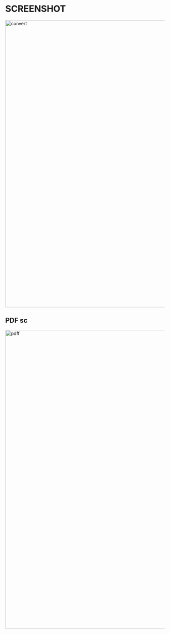 <h1> SCREENSHOT </h1>
<img width="908" alt="convert" src="https://user-images.githubusercontent.com/111335247/222055305-8ebc8819-6bb5-4d0e-a2ca-e342498b3ed6.png">
<h2> PDF sc</h2>
<img width="945" alt="pdff" src="https://user-images.githubusercontent.com/111335247/222055724-b8fa7cd4-be02-462e-8ebe-9b7d37800969.png">
